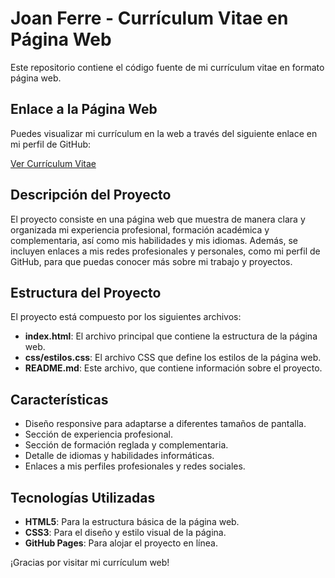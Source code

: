 # Joan Ferre - Currículum Vitae en Página Web

Este repositorio contiene el código fuente de mi currículum vitae en formato página web. 

## Enlace a la Página Web

Puedes visualizar mi currículum en la web a través del siguiente enlace en mi perfil de GitHub:

[Ver Currículum Vitae](https://github.com/Joanfv05)

## Descripción del Proyecto

El proyecto consiste en una página web que muestra de manera clara y organizada mi experiencia profesional, formación académica y complementaria, así como mis habilidades y mis idiomas. Además, se incluyen enlaces a mis redes profesionales y personales, como mi perfil de GitHub, para que puedas conocer más sobre mi trabajo y proyectos.

## Estructura del Proyecto

El proyecto está compuesto por los siguientes archivos:

- **index.html**: El archivo principal que contiene la estructura de la página web.
- **css/estilos.css**: El archivo CSS que define los estilos de la página web.
- **README.md**: Este archivo, que contiene información sobre el proyecto.

## Características

- Diseño responsive para adaptarse a diferentes tamaños de pantalla.
- Sección de experiencia profesional.
- Sección de formación reglada y complementaria.
- Detalle de idiomas y habilidades informáticas.
- Enlaces a mis perfiles profesionales y redes sociales.

## Tecnologías Utilizadas

- **HTML5**: Para la estructura básica de la página web.
- **CSS3**: Para el diseño y estilo visual de la página.
- **GitHub Pages**: Para alojar el proyecto en línea.

¡Gracias por visitar mi currículum web!
